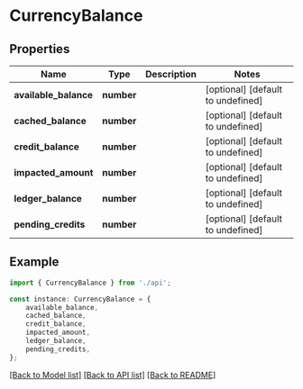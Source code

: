 # CurrencyBalance


## Properties

Name | Type | Description | Notes
------------ | ------------- | ------------- | -------------
**available_balance** | **number** |  | [optional] [default to undefined]
**cached_balance** | **number** |  | [optional] [default to undefined]
**credit_balance** | **number** |  | [optional] [default to undefined]
**impacted_amount** | **number** |  | [optional] [default to undefined]
**ledger_balance** | **number** |  | [optional] [default to undefined]
**pending_credits** | **number** |  | [optional] [default to undefined]

## Example

```typescript
import { CurrencyBalance } from './api';

const instance: CurrencyBalance = {
    available_balance,
    cached_balance,
    credit_balance,
    impacted_amount,
    ledger_balance,
    pending_credits,
};
```

[[Back to Model list]](../README.md#documentation-for-models) [[Back to API list]](../README.md#documentation-for-api-endpoints) [[Back to README]](../README.md)
